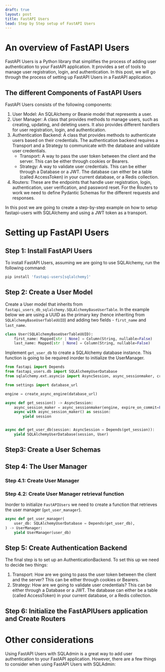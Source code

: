 ```yaml
---
draft: true
layout: post
title: FastAPI Users
lead: Step by Step setup of FastAPI Users
---
```


# An overview of FastAPI Users

FastAPI Users is a Python library that simplifies the process of adding user authentication to your FastAPI application. It provides a set of tools to manage user registration, login, and authentication. In this post, we will go through the process of setting up FastAPI Users in a FastAPI application.

## The different Components of FastAPI Users

FastAPI Users consists of the following components:
1. User Model: An SQLAlchemy or Beanie model that represents a user.
2. User Manager: A class that provides methods to manage users, such as creating, updating, and deleting users. It also provides different handlers for user registration, login, and authentication.
3. Authentication Backend: A class that provides methods to authenticate users based on their credentials. The authentication backend requires a Transport and a Strategy to communicate with the database and validate user credentials.
   - Transport: A way to pass the user token between the client and the server. This can be either through cookies or Bearers.
   - Strategy: A way to validate user credentials. This can be either through a Database or a JWT. The database can either be a table (called AccessToken) in your current database, or a Redis collection.
4. Routers: These are the endpoints that handle user registration, login, authentication, user verification, and password reset. For the Routers to work we need to define Pydantic Schemas for the different requests and responses.

In this post we are going to create a step-by-step example on how to setup fastapi-users with SQLAlchemy and using a JWT token as a transport.

# Setting up FastAPI Users

## Step 1: Install FastAPI Users

To install FastAPI Users, assuming we are going to use SQLAlchemy, run the following command:

```bash
pip install 'fastapi-users[sqlalchemy]'
```

## Step 2: Create a User Model

Create a User model that inherits from `fastapi_users_db_sqlalchemy.SQLAlchemyBaseUserTable`. In the example below we are using a UUID as the primary key (hence inheriting from `SQLAlchemyBaseUserTableUUID`) and adding two fields - `first_name` and `last_name`.

```python
class User(SQLAlchemyBaseUserTableUUID):
    first_name: Mapped[str | None] = Column(String, nullable=False)
    last_name: Mapped[str | None] = Column(String, nullable=False)
```

Implement `get_user_db` to create a SQLAlchemy database instance. This function is going to be required inorder to initialize the UserManager.

```python
from fastapi import Depends
from fastapi_users.db import SQLAlchemyUserDatabase
from sqlalchemy.ext.asyncio import AsyncSession, async_sessionmaker, create_async_engine

from settings import database_url

engine = create_async_engine(database_url)

async def get_session() -> AsyncSession:
    async_session_maker = async_sessionmaker(engine, expire_on_commit=False)
    async with async_session_maker() as session:
        yield session


async def get_user_db(session: AsyncSession = Depends(get_session)):
    yield SQLAlchemyUserDatabase(session, User)
```

## Step3: Create a User Schemas


## Step 4: The User Manager

### Step 4.1: Create User Manager

### Step 4.2: Create User Manager retrieval function

Inorder to initialize `FastAPIUsers` we need to create a function that retrieves the user manager (`get_user_manager`).

```python
async def get_user_manager(
    user_db: SQLAlchemyUserDatabase = Depends(get_user_db),
) -> UserManager:
    yield UserManager(user_db)
```

## Step 5: Create Authentication Backend
The final step is to set up an AuthenticationBackend. To set this up we need to decide two things:
1. Transport: How are we going to pass the user token between the client and the server? This can be either through cookies or Bearers.
2. Strategy: How are we going to validate user credentials? This can be either through a Database or a JWT. The database can either be a table (called AccessToken) in your current database, or a Redis collection.


## Step 6: Initialize the FastAPIUsers application and Create Routers


# Other considerations
Using FastAPI Users with SQLAdmin is a great way to add user authentication to your FastAPI application. However, there are a few things to consider when using FastAPI Users with SQLAdmin:
